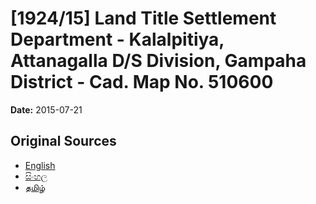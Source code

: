 # [1924/15] Land Title Settlement Department - Kalalpitiya, Attanagalla D/S Division, Gampaha District - Cad. Map No. 510600

**Date:** 2015-07-21

## Original Sources

- [English](https://documents.gov.lk/view/extra-gazettes/2015/7/1924-15_E.pdf)
- [සිංහල](https://documents.gov.lk/view/extra-gazettes/2015/7/1924-15_S.pdf)
- [தமிழ்](https://documents.gov.lk/view/extra-gazettes/2015/7/1924-15_T.pdf)
